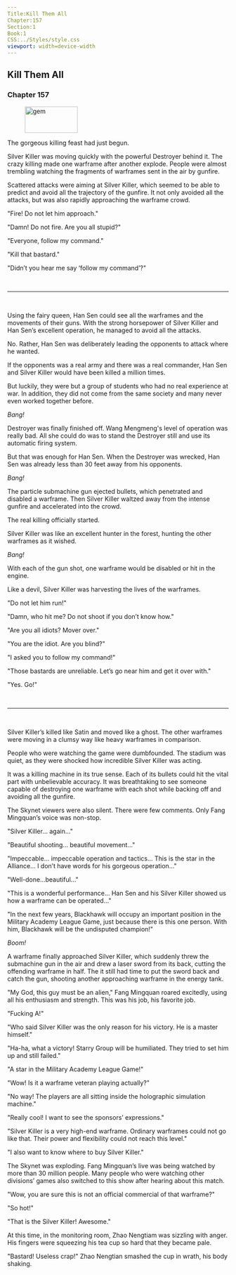 ```yaml
---
Title:Kill Them All 
Chapter:157 
Section:1 
Book:1 
CSS:../Styles/style.css 
viewport: width=device-width
---
```

  
## Kill Them All
### Chapter 157
  
<figure>
	<img src="../Images/gem.gif" alt="gem" id="gem" width="120" height="60" />
</figure>
  

  
The gorgeous killing feast had just begun.

Silver Killer was moving quickly with the powerful Destroyer behind it. The crazy killing made one warframe after another explode. People were almost trembling watching the fragments of warframes sent in the air by gunfire.

Scattered attacks were aiming at Silver Killer, which seemed to be able to predict and avoid all the trajectory of the gunfire. It not only avoided all the attacks, but was also rapidly approaching the warframe crowd.

"Fire! Do not let him approach."

"Damn! Do not fire. Are you all stupid?"

"Everyone, follow my command."

"Kill that bastard."

"Didn’t you hear me say ‘follow my command’?"

<br>

*****

<br>


Using the fairy queen, Han Sen could see all the warframes and the movements of their guns. With the strong horsepower of Silver Killer and Han Sen’s excellent operation, he managed to avoid all the attacks.

No. Rather, Han Sen was deliberately leading the opponents to attack where he wanted.

If the opponents was a real army and there was a real commander, Han Sen and Silver Killer would have been killed a million times.

But luckily, they were but a group of students who had no real experience at war. In addition, they did not come from the same society and many never even worked together before.

*Bang!*

Destroyer was finally finished off. Wang Mengmeng's level of operation was really bad. All she could do was to stand the Destroyer still and use its automatic firing system.

But that was enough for Han Sen. When the Destroyer was wrecked, Han Sen was already less than 30 feet away from his opponents.

*Bang!*

The particle submachine gun ejected bullets, which penetrated and disabled a warframe. Then Silver Killer waltzed away from the intense gunfire and accelerated into the crowd.

The real killing officially started.

Silver Killer was like an excellent hunter in the forest, hunting the other warframes as it wished.

*Bang!*

With each of the gun shot, one warframe would be disabled or hit in the engine.

Like a devil, Silver Killer was harvesting the lives of the warframes.

"Do not let him run!"

"Damn, who hit me? Do not shoot if you don’t know how."

"Are you all idiots? Mover over."

"You are the idiot. Are you blind?"

"I asked you to follow my command!"

"Those bastards are unreliable. Let’s go near him and get it over with."

"Yes. Go!"

<br>

*****

<br>


Silver Killer’s killed like Satin and moved like a ghost. The other warframes were moving in a clumsy way like heavy warframes in comparison.

People who were watching the game were dumbfounded. The stadium was quiet, as they were shocked how incredible Silver Killer was acting.

It was a killing machine in its true sense. Each of its bullets could hit the vital part with unbelievable accuracy. It was breathtaking to see someone capable of destroying one warframe with each shot while backing off and avoiding all the gunfire.

The Skynet viewers were also silent. There were few comments. Only Fang Mingquan’s voice was non-stop.

"Silver Killer... again..."

"Beautiful shooting... beautiful movement..."

"Impeccable... impeccable operation and tactics... This is the star in the Alliance... I don’t have words for his gorgeous operation..."

"Well-done...beautiful..."

"This is a wonderful performance... Han Sen and his Silver Killer showed us how a warframe can be operated..."

"In the next few years, Blackhawk will occupy an important position in the Military Academy League Game, just because there is this one person. With him, Blackhawk will be the undisputed champion!"

*Boom!*

A warframe finally approached Silver Killer, which suddenly threw the submachine gun in the air and drew a laser sword from its back, cutting the offending warframe in half. The it still had time to put the sword back and catch the gun, shooting another approaching warframe in the energy tank.

"My God, this guy must be an alien," Fang Mingquan roared excitedly, using all his enthusiasm and strength. This was his job, his favorite job.

"Fucking A!"

"Who said Silver Killer was the only reason for his victory. He is a master himself."

"Ha-ha, what a victory! Starry Group will be humiliated. They tried to set him up and still failed."

"A star in the Military Academy League Game!"

"Wow! Is it a warframe veteran playing actually?"

"No way! The players are all sitting inside the holographic simulation machine."

"Really cool! I want to see the sponsors’ expressions."

"Silver Killer is a very high-end warframe. Ordinary warframes could not go like that. Their power and flexibility could not reach this level."

"I also want to know where to buy Silver Killer."

The Skynet was exploding. Fang Mingquan’s live was being watched by more than 30 million people. Many people who were watching other divisions’ games also switched to this show after hearing about this match.

"Wow, you are sure this is not an official commercial of that warframe?"

"So hot!"

"That is the Silver Killer! Awesome."

At this time, in the monitoring room, Zhao Nengtiam was sizzling with anger. His fingers were squeezing his tea cup so hard that they became pale.

"Bastard! Useless crap!" Zhao Nengtian smashed the cup in wrath, his body shaking.